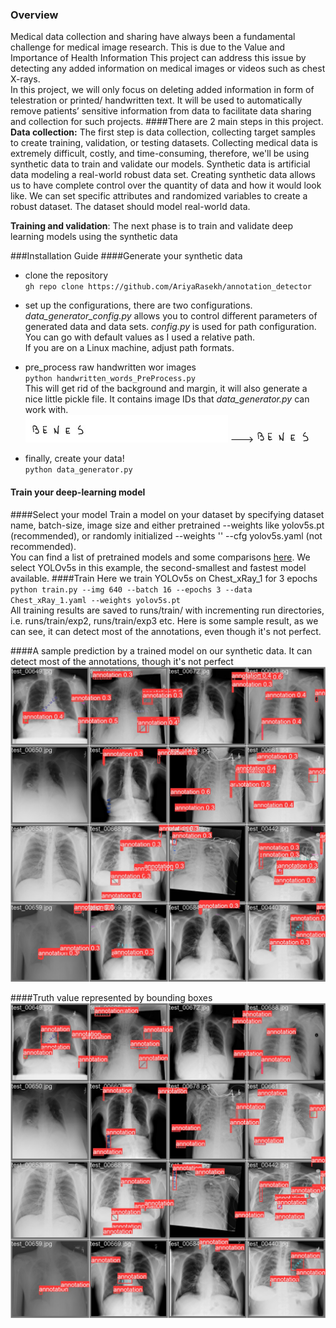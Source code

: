 ### Overview
Medical data collection and sharing have always been a fundamental challenge for medical image research. 
This is due to the Value and Importance of Health Information
This project can address this issue by detecting any added information on medical images or 
videos such as chest X-rays.\
In this project, we will only focus on deleting added information 
in form of telestration or printed/ handwritten text.
It will be used to automatically remove patients’ sensitive information from data to
facilitate data sharing and collection for such projects. 
####There are 2 main steps in this project.
**Data collection:** The first step is data collection, collecting target samples to create training, 
validation, or testing datasets. 
Collecting medical data is extremely difficult, costly, and
time-consuming, therefore, we'll be using synthetic data to train and validate our models.
Synthetic data is artificial data modeling a real-world robust data set. 
Creating synthetic data allows us to have complete control over the quantity of data and how it would look like. 
We can set specific attributes and randomized variables to create a robust dataset. 
The dataset should model real-world data.

**Training and validation**:
The next phase is to train and validate deep learning models using the synthetic data


###Installation Guide
####Generate your synthetic data
- clone the repository\
`gh repo clone https://github.com/AriyaRasekh/annotation_detector`

- set up the configurations, there are two configurations. _data_generator_config.py_ allows you to control 
different parameters of generated data and data sets.
_config.py_ is used for path configuration. You can go with default values as I used a relative path.\
If you are on a Linux machine, adjust path formats.
- pre_process raw handwritten wor images\
`python handwritten_words_PreProcess.py`\
  This will get rid of the background and margin, it will also generate a nice little pickle file.
  It contains image IDs that _data_generator.py_ can work with.\
  ![raw_TRAIN_00003.jpg](raw_TRAIN_00003.jpg) --->
  ![TRAIN_00003.jpg](TRAIN_00003.jpg)
- finally, create your data!\
`python data_generator.py`
#### Train your deep-learning model
####Select your model
Train a model on your dataset by specifying dataset name, batch-size, image size and either pretrained --weights like 
yolov5s.pt (recommended), or randomly initialized --weights '' --cfg yolov5s.yaml (not recommended).\
You can find a list of pretrained models and some comparisons 
[here](https://github.com/ultralytics/yolov5#pretrained-checkpoints). 
We select YOLOv5s in this example, the second-smallest and fastest model available.
####Train 
Here we train YOLOv5s on Chest_xRay_1 for 3 epochs\
`python train.py --img 640 --batch 16 --epochs 3 --data Chest_xRay_1.yaml --weights yolov5s.pt`\
All training results are saved to runs/train/ with incrementing run directories, i.e. runs/train/exp2, runs/train/exp3 etc.
Here is some sample result, as we can see, it can detect most of the annotations, even though it's not perfect.

####A sample prediction by a trained model on our synthetic data. It can detect most of the annotations, though it's not perfect
![val_batch2_pred.jpg](val_batch2_pred.jpg)

####Truth value represented by bounding boxes
![val_batch2_labels.jpg](val_batch2_labels.jpg)
